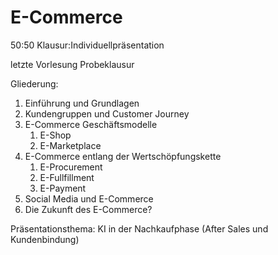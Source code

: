 # E-Commerce

50:50 Klausur:Individuellpräsentation

letzte Vorlesung Probeklausur

Gliederung:
1. Einführung und Grundlagen
2. Kundengruppen und Customer Journey
3. E-Commerce Geschäftsmodelle
    1. E-Shop
    2. E-Marketplace
4. E-Commerce entlang der Wertschöpfungskette
    1. E-Procurement
    2. E-Fullfillment
    3. E-Payment
5. Social Media und E-Commerce
6. Die Zukunft des E-Commerce?

Präsentationsthema: KI in der Nachkaufphase (After Sales und Kundenbindung)

